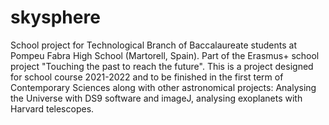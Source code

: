 # skysphere
School project for Technological Branch of Baccalaureate students at Pompeu Fabra High School (Martorell, Spain). Part of the Erasmus+ school project "Touching the past to reach the future".
This is a project designed for school course 2021-2022 and to be finished in the first term of Contemporary Sciences along with other astronomical projects: Analysing the Universe with DS9 software and imageJ, analysing exoplanets with Harvard telescopes.

